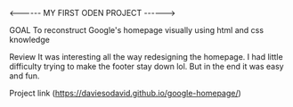 <------ MY FIRST ODEN PROJECT ------>

GOAL
To reconstruct Google's homepage visually using html and css knowledge

Review
It was interesting all the way redesigning the homepage. I had little difficulty trying to make the footer stay down lol. But in the end it was easy and fun.

Project link (https://daviesodavid.github.io/google-homepage/)
